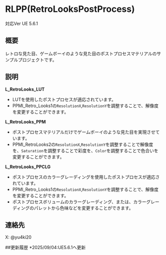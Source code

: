 # RLPP(RetroLooksPostProcess) 
対応Ver UE 5.6.1

## 概要
レトロな見た目、ゲームボーイのような見た目のポストプロセスマテリアルのサンプルプロジェクトです。

## 説明
**L_RetroLooks_LUT**
* LUTを使用したポストプロセスが適応されています。
* PPMI_Retro_Looks1の`ResolutionX`,`ResolutionY`を調整することで、解像度を変更することができます。

**L_RetroLooks_PPM**
* ポストプロセスマテリアルだけでゲームボーイのような見た目を実現させています。
* PPMI_RetroLooks2の`ResolutionX`,`ResolutionY`を調整することで解像度を、`Saturation`を調整することで彩度を、`Color`を調整することで色合いを変更することができます。

**L_RetroLooks_PPCLG**
* ポストプロセスのカラーグレーディングを使用したポストプロセスが適応されています。
* PPMI_Retro_Looks1の`ResolutionX`,`ResolutionY`を調整することで、解像度を変更することができます。
* ポストプロセスボリュームのカラーグレーディング、または、カラーグレーディングのパレットから色味などを変更することができます。

## 連絡先
X: @yu4ki20

##更新履歴
*2025/09/04:UE5.6.1へ更新
